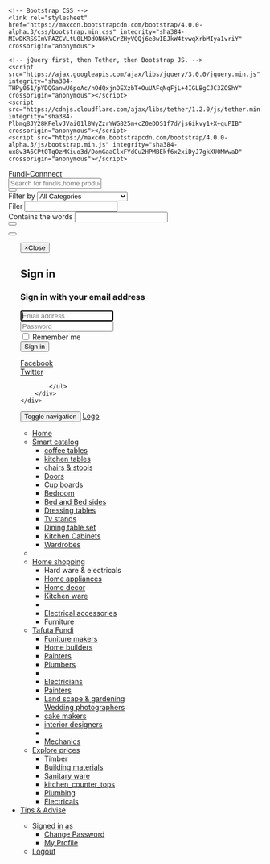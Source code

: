 <!DOCTYPE html>
<html lang="en">
  <head>
    <!-- Required meta tags always come first -->
    <meta charset="utf-8">
    <meta name="viewport" content="width=device-width, initial-scale=1, shrink-to-fit=no">
    <meta http-equiv="x-ua-compatible" content="ie=edge">

    <!-- Bootstrap CSS -->
    <link rel="stylesheet" href="https://maxcdn.bootstrapcdn.com/bootstrap/4.0.0-alpha.3/css/bootstrap.min.css" integrity="sha384-MIwDKRSSImVFAZCVLtU0LMDdON6KVCrZHyVQQj6e8wIEJkW4tvwqXrbMIya1vriY" crossorigin="anonymous">
  </head>
  <body>
  
    <!-- jQuery first, then Tether, then Bootstrap JS. -->
    <script src="https://ajax.googleapis.com/ajax/libs/jquery/3.0.0/jquery.min.js" integrity="sha384-THPy051/pYDQGanwU6poAc/hOdQxjnOEXzbT+OuUAFqNqFjL+4IGLBgCJC3ZOShY" crossorigin="anonymous"></script>
    <script src="https://cdnjs.cloudflare.com/ajax/libs/tether/1.2.0/js/tether.min.js" integrity="sha384-Plbmg8JY28KFelvJVai01l8WyZzrYWG825m+cZ0eDDS1f7d/js6ikvy1+X+guPIB" crossorigin="anonymous"></script>
    <script src="https://maxcdn.bootstrapcdn.com/bootstrap/4.0.0-alpha.3/js/bootstrap.min.js" integrity="sha384-ux8v3A6CPtOTqOzMKiuo3d/DomGaaClxFYdCu2HPMBEkf6x2xiDyJ7gkXU0MWwaD" crossorigin="anonymous"></script>
  </body>
<body>
<div class="menu">
    <div class="container-fluid">
		<div class="navbar-header">
			<a href="#">Fundi-Connnect</a>
		</div>
		<div>
		<div class="container">
	<div class="row">
		<div class="col-md-12">
            <div class="input-group" id="adv-search">
                <input type="text" class="form-control" placeholder="Search for fundis,home products..." />
                <div class="input-group-btn">
                    <div class="btn-group" role="group">
                        <div class="dropdown dropdown-lg">
                            <button type="button" class="btn btn-default dropdown-toggle" data-toggle="dropdown" aria-expanded="false"><span class="caret"></span></button>
                            <div class="dropdown-menu dropdown-menu-right" role="menu">
                                <form class="form-horizontal" role="form">
                                  <div class="form-group">
                                    <label for="filter">Filter by</label>
                                    <select class="form-control">
                                        <option value="0" selected>All Categories</option>
                                        <option value="1">Hand made wood furniture</option>
                                        <option value="2">Appliances</option>
                                        <option value="3">Decor</option>
                                        <option value="4">Kitchen wares</option>
                                    </select>
                                  </div>
                                  <div class="form-group">
                                    <label for="contain">Filer</label>
                                    <input class="form-control" type="text" />
                                  </div>
                                  <div class="form-group">
                                    <label for="contain">Contains the words</label>
                                    <input class="form-control" type="text" />
                                  </div>
                                  <button type="submit" class="btn btn-primary"><span class="glyphicon glyphicon-search" aria-hidden="true"></span></button>
                                </form>
                            </div>
                        </div>
                        <button type="button" class="btn btn-success"><span class="glyphicon glyphicon-search" aria-hidden="true"></span></button>
                    </div>
                </div>
            </div>
          </div>
        </div>
	</div>
</div>
			<ul class="nav navbar-nav navbar-right">
			<!-- Modal -->
<div class="modal fade" id="myModal" tabindex="-1" role="dialog"
aria-labelledby="myModalLabel" aria-hidden="true">
<div class="modal-dialog">
<div class="modal-content">
<div class="modal-header">
<button type="button" class="close" datadismiss="
modal"><span aria-hidden="true">&times;</span><span
class="sr-only">Close</span></button>
<h2 class="modal-title" id="myModalLabel">Sign in</h2>
</div>
<div class="modal-body">
<form class="form-signin" role="form">
<h3 class="form-signin-heading">Sign in with your email
address</h3>
<div class="form-group">
<input type="email" class="form-control"
placeholder="Email address" required autofocus>
</div>
<div class="form-group">
<input type="password" class="form-control"
placeholder="Password" required>
</div>
<div class="checkbox">
<label>
<input type="checkbox" value="remember-me"> Remember
me
</label>
</div>
<button class="btn btn-lg btn-primary btn-block"
type="submit">Sign in</button>
</form>
</div>
<div class="row">
<div class="col-xs-3">
<a href="#" class="btn btn-facebook btn-large btn-caps
btn-block">Facebook <span class="icon-facebook"></span></a>
</div>
<div class="col-xs-3">
<a href="" class="btn btn-twitter btn-large btn-caps btnblock">
Twitter <span class="icon-twitter"></span></a>
</div>
<div class="col-xs-3">
<a href="" class="btn btn-lg btn-caps btn-block"><span
class="icon-dribbble"></span></a>
</div>
</div>
<div class="modal-footer">
				
			</ul>
		</div>
	</div>
</div>

<div class="navbar-wrapper">
    <div class="container-fluid">
        <nav class="navbar navbar-fixed-top">
            <div class="container">
                <div class="navbar-header">
                    <button type="button" class="navbar-toggle collapsed" data-toggle="collapse" data-target="#navbar" aria-expanded="false" aria-controls="navbar">
                    <span class="sr-only">Toggle navigation</span>
                    <span class="icon-bar"></span>
                    <span class="icon-bar"></span>
                    <span class="icon-bar"></span>
                    </button>
                    <a class="navbar-brand" href="#">Logo</a>
                </div>
                <div id="navbar" class="navbar-collapse collapse">
                    <ul class="nav navbar-nav">
                        <li class="active"><a href="#" class="">Home</a></li>
                        <li class=" dropdown">
                            <a href="#" class="dropdown-toggle " data-toggle="dropdown" role="button" aria-haspopup="true" aria-expanded="false">Smart catalog<span class="caret"></span></a>
                            <ul class="dropdown-menu">
                                <li class=" dropdown">
                                    <a href="#" class="dropdown-toggle " data-toggle="dropdown" role="button" aria-haspopup="true" aria-expanded="false">coffee tables</a>
                                </li>
                                <li><a href="samrt_catalog/kitchen_tables.html">kitchen tables</a></li>
								<li><a href="samrt_catalog/chairs_stools.html">chairs & stools</a></li>
								<li><a href="samrt_catalog/doors.html">Doors</a></li>
								<li><a href="samrt_catalog/cupboards.html">Cup boards</a></li>
								<li><a href="smart_catalog/bedroom.html">Bedroom</a></li>
								<li><a href="smart_catalog/beds_bedsides.html">Bed and Bed sides</a></li>
								<li><a href="smart_catalog/dressing_tables.html">Dressing tables</a></li>
								<li><a href="samrt_catalog/tv_stands.html">Tv stands</a></li>
								<li><a href="smart_catalog/dining_table set.html">Dining table set</a></li>
								<li><a href="smart_catalog/kitchen.html">Kitchen Cabinets</a></li>
								<li><a href="smart_catalog/wardrobes.html">Wardrobes</a></li>
                            </ul>
                        </li>
                        <li><a href="#"></a></li>
                        <li class=" dropdown"><a href="#" class="dropdown-toggle " data-toggle="dropdown" role="button" aria-haspopup="true" aria-expanded="false">Home shopping<span class="caret"></span></a>
                            <ul class="dropdown-menu">
                                <li><a href="home_shopping/hard_ware_electrical.html"></a>Hard ware & electricals</li>
                                <li><a href="home_shopping/home_appliances.html">Home appliances</a></li>
								<li><a href="home_shopping/home_decor.html">Home decor</a></li>
								<li><a href="home_shopping/kitchen ware.html">Kitchen ware</a><li>
								<li><a href="home_shopping/electrical_accessories.html">Electrical accessories</a></li>
								<li><a href="home_shopping/furniture.html">Furniture</a></li>
                            </ul>
                        </li>
                        <li class=" dropdown"><a href="#" class="dropdown-toggle active" data-toggle="dropdown" role="button" aria-haspopup="true" aria-expanded="false">Tafuta Fundi<span class="caret"></span></a>
                            <ul class="dropdown-menu">
                                <li><a href="#tafuta_fundi/furniture_makers.html">Funiture makers</a></li>
                                <li><a href="#tafuta_fundi/home_builders.html">Home builders</a></li>
                                <li><a href="#tafuta_fundi/painters">Painters</a></li>
								<li><a href="tafuta_fundi/plumbers.html">Plumbers</a><li>
								<li><a href="#tafuta_fundi/electricians">Electricians</a></li>
								<li><a href="#tafuta_fundi/painters.html">Painters</a></li>
								<li><a href="#tafuta_fundi/land_scape_gardening.hmtl">Land scape & gardening</a></li
								<li><a href="#wedding_photographers.hmtl">Wedding photographers</a></li>
								<li><a href="#tafuta_fundi/wedding_cakes.html">cake makers</a></li>
								<li><a href="#interior_designers.html">interior designers</a><li>
								<li><a href="#tafuta_fundi/mechanics">Mechanics</a></li>
                            </ul>
                        </li>
					<li class=" down"><a href="#explore_prices.html" class="dropdown-toggle active" data-toggle="dropdown" role="button" aria-haspopup="true" aria-expanded="false">Explore prices <span class="caret"></span></a>
                            <ul class="dropdown-menu">
                                <li><a href="#explore_prices/timber.html">Timber</a></li>
                                <li><a href="#explore_prices/building_materials.html">Building materials</a></li>
								<li><a href="#explore_prices/sanitary ware.html">Sanitary ware</a></li>
								<li><a href="#explore_prices/kitchen_counter_tops.html">kitchen_counter_tops</a></li>
								<li><a href="#explore_prices/plumbing.html">Plumbing</a></li>
								<li><a href="#explore_prices/electricals.html">Electricals</a></li>
                            </ul>
                        </li>
                    </ul>
					<li><a href="tips_advise.html">Tips & Advise</a></li>
                    <ul class="nav navbar-nav pull-right">
                        <li class=" dropdown"><a href="#" class="dropdown-toggle active" data-toggle="dropdown" role="button" aria-haspopup="true" aria-expanded="false">Signed in as  <span class="caret"></span></a>
                            <ul class="dropdown-menu">
                                <li><a href="#">Change Password</a></li>
                                <li><a href="#">My Profile</a></li>
                            </ul>
                        </li>
                        <li class=""><a href="#">Logout</a></li>
                    </ul>
                </div>
            </div>
        </nav>
    </div>
